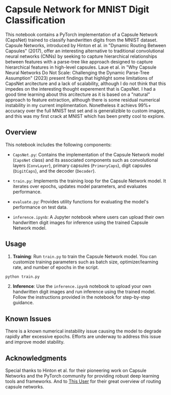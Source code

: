 # Capsule Network for MNIST Digit Classification

This notebook contains a PyTorch implementation of a Capsule Network (CapsNet) trained to classify handwritten digits from the MNIST dataset. Capsule Networks, introduced by Hinton et al. in "Dynamic Routing Between Capsules" (2017), offer an interesting alternative to traditional convolutional neural networks (CNNs) by seeking to capture hierarchical relationships between features with a parse-tree like approach designed to capture hierarchical features in high-level capsules. Laue et al. in "Why Capsule Neural Networks Do Not Scale: Challenging the Dynamic Parse-Tree Assumption" (2023) present findings that highlight some limitations of CapsNet arcitecture and a lack of scalability, although I do not think that this impedes on the interesting thought experement that is CapsNet. I had a good time learning about this arcitecture as it is based on a "natural" approach to feature extraction, although there is some residual numerical instability in my current implimentation. Nonetheless it achievs 99%+ accuracy over the full MNIST test set and is generalizible to custom images, and this was my first crack at MNIST which has been pretty cool to explore. 

## Overview

This notebook includes the following components:

- `CapsNet.py`: Contains the implementation of the Capsule Network model (`CapsNet` class) and its associated components such as convolutional layers (`ConvLayer`), primary capsules (`PrimaryCaps`), digit capsules (`DigitCaps`), and the decoder (`Decoder`).

- `train.py`: Implements the training loop for the Capsule Network model. It iterates over epochs, updates model parameters, and evaluates performance.

- `evaluate.py`: Provides utility functions for evaluating the model's performance on test data.

- `inference.ipynb`: A Jupyter notebook where users can upload their own handwritten digit images for inference using the trained Capsule Network model.

## Usage

1. **Training**: Run `train.py` to train the Capsule Network model. You can customize training parameters such as batch size, optimizer/learning rate, and number of epochs in the script.

```bash
python train.py
```

2. **Inference**: Use the `inference.ipynb` notebook to upload your own handwritten digit images and run inference using the trained model. Follow the instructions provided in the notebook for step-by-step guidance.

## Known Issues

There is a known numerical instability issue causing the model to degrade rapidly after excessive epochs. Efforts are underway to address this issue and improve model stability.

## Acknowledgments

Special thanks to Hinton et al. for their pioneering work on Capsule Networks and the PyTorch community for providing robust deep learning tools and frameworks. And to [This User](https://github.com/cezannec/capsule_net_pytorch/blob/master/Capsule_Network.ipynb) for their great overview of routing capsule networks.
